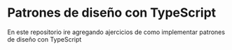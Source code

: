 # Patrones de diseño con TypeScript

En este repositorio ire agregando ajercicios de como implementar patrones de diseño con TypeScript
